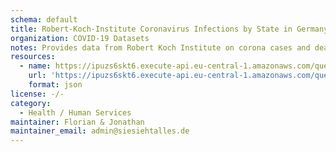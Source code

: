 ```yaml
---
schema: default
title: Robert-Koch-Institute Coronavirus Infections by State in Germany
organization: COVID-19 Datasets
notes: Provides data from Robert Koch Institute on corona cases and deaths by state (bundesland)
resources:
  - name: https://ipuzs6skt6.execute-api.eu-central-1.amazonaws.com/query/rki_corona_nach_bundesland
    url: 'https://ipuzs6skt6.execute-api.eu-central-1.amazonaws.com/query/rki_corona_nach_bundesland'
    format: json
license: -/-
category:
  - Health / Human Services
maintainer: Florian & Jonathan
maintainer_email: admin@siesiehtalles.de
---
```

